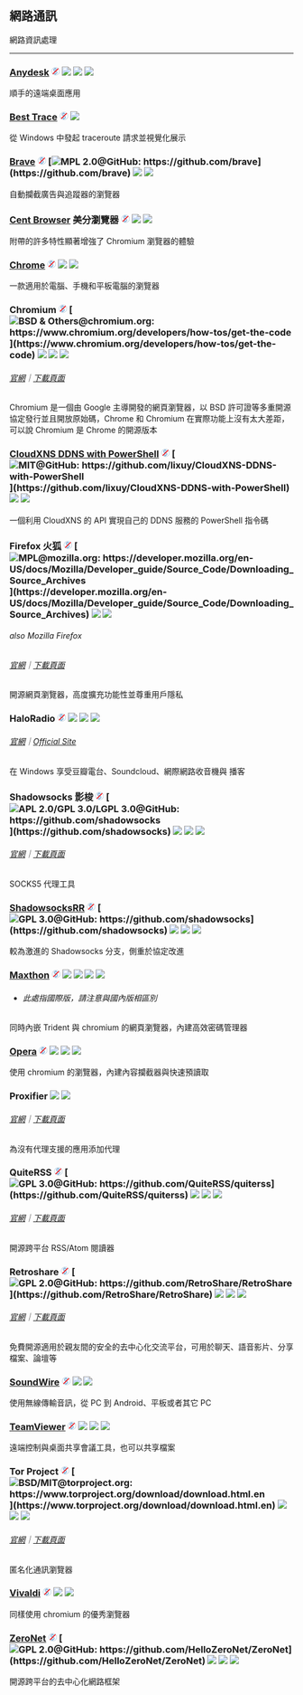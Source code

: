 ## 網路通訊

網路資訊處理

---

### [Anydesk](http://anydesk.com/) ![](../assets/free.png) ![](../assets/earth-globe.png) ![](../assets/usb.png) ![](../assets/multi_platform.png)

順手的遠端桌面應用

### [Best Trace](https://www.ipip.net/download.html) ![](../assets/free.png) ![](../assets/china.png)

從 Windows 中發起 traceroute 請求並視覺化展示

### [Brave](https://www.brave.com/) ![](../assets/free.png) [![](../assets/open-source-icon.png "MPL 2.0@GitHub: https://github.com/brave")](https://github.com/brave) ![](../assets/earth-globe.png) ![](../assets/multi_platform.png)

自動攔截廣告與追蹤器的瀏覽器

### [Cent Browser](http://www.centbrowser.com/) 美分瀏覽器 ![](../assets/free.png) ![](../assets/earth-globe.png) ![](../assets/usb.png)

附帶的許多特性顯著增強了 Chromium 瀏覽器的體驗

### [Chrome](https://dl.google.com) ![](../assets/free.png) ![](../assets/earth-globe.png) ![](../assets/multi_platform.png)

一款適用於電腦、手機和平板電腦的瀏覽器

### Chromium ![](../assets/free.png) [![](../assets/open-source-icon.png "BSD & Others@chromium.org: https://www.chromium.org/developers/how-tos/get-the-code")](https://www.chromium.org/developers/how-tos/get-the-code) ![](../assets/earth-globe.png) ![](../assets/usb.png) ![](../assets/multi_platform.png)

###### [官網](https://www.chromium.org/Home)｜[下載頁面](https://www.chromium.org/getting-involved/download-chromium)

Chromium 是一個由 Google 主導開發的網頁瀏覽器，以 BSD 許可證等多重開源協定發行並且開放原始碼，Chrome 和 Chromium 在實際功能上沒有太大差距，可以說 Chromium 是 Chrome 的開源版本

### [CloudXNS DDNS with PowerShell](https://03k.org/cloudxns-api-ddns.html) ![](../assets/free.png) [![](../assets/open-source-icon.png "MIT@GitHub: https://github.com/lixuy/CloudXNS-DDNS-with-PowerShell")](https://github.com/lixuy/CloudXNS-DDNS-with-PowerShell) ![](../assets/united-states.png) ![](../assets/usb.png)

一個利用 CloudXNS 的 API 實現自己的 DDNS 服務的 PowerShell 指令碼

### Firefox 火狐 ![](../assets/free.png) [![](../assets/open-source-icon.png "MPL@mozilla.org: https://developer.mozilla.org/en-US/docs/Mozilla/Developer_guide/Source_Code/Downloading_Source_Archives")](https://developer.mozilla.org/en-US/docs/Mozilla/Developer_guide/Source_Code/Downloading_Source_Archives) ![](../assets/earth-globe.png) ![](../assets/multi_platform.png)

###### also Mozilla Firefox

###### [官網](https://www.mozilla.org)｜[下載頁面](https://www.mozilla.org/en-US/firefox/all/)

開源網頁瀏覽器，高度擴充功能性並尊重用戶隱私

### HaloRadio ![](../assets/free.png) ![](../assets/hong-kong.png) ![](../assets/united-states.png) ![](../assets/japan.png)

###### [官網](https://www.icyarrow.com/haloradio/)｜[Official Site](https://www.douban.com/note/561310960/)

在 Windows 享受豆瓣電台、Soundcloud、網際網路收音機與 播客

### Shadowsocks 影梭 ![](../assets/free.png) [![](../assets/open-source-icon.png "APL 2.0/GPL 3.0/LGPL 3.0@GitHub: https://github.com/shadowsocks")](https://github.com/shadowsocks) ![](../assets/earth-globe.png) ![](../assets/usb.png) ![](../assets/multi_platform.png)

###### [官網](https://shadowsocks.org/en/index.html)｜[下載頁面](https://shadowsocks.org/en/download/clients.html)

SOCKS5 代理工具

### [ShadowsocksRR](https://github.com/shadowsocksrr/shadowsocksr-csharp/) ![](../assets/free.png) [![](../assets/open-source-icon.png "GPL 3.0@GitHub: https://github.com/shadowsocks")](https://github.com/shadowsocks) ![](../assets/earth-globe.png) ![](../assets/usb.png) ![](../assets/multi_platform.png)

較為激進的 Shadowsocks 分支，側重於協定改進

### [Maxthon](http://www.maxthon.com/mx5/) ![](../assets/free.png) ![](../assets/china.png) ![](../assets/united-states.png) ![](../assets/usb.png) ![](../assets/multi_platform.png)

* ###### 此處指國際版，請注意與國內版相區別

同時內嵌 Trident 與 chromium 的網頁瀏覽器，內建高效密碼管理器

### [Opera](http://www.opera.com/) ![](../assets/free.png) ![](../assets/earth-globe.png) ![](../assets/usb.png) ![](../assets/multi_platform.png)

使用 chromium 的瀏覽器，內建內容攔截器與快速預讀取

### Proxifier ![](../assets/united-states.png) ![](../assets/usb.png)

###### [官網](http://proxifier.com/)｜[下載頁面](http://proxifier.com/download.htm)

為沒有代理支援的應用添加代理

### QuiteRSS ![](../assets/free.png) [![](../assets/open-source-icon.png "GPL 3.0@GitHub: https://github.com/QuiteRSS/quiterss")](https://github.com/QuiteRSS/quiterss) ![](../assets/earth-globe.png) ![](../assets/usb.png) ![](../assets/multi_platform.png)

###### [官網](https://quiterss.org/)｜[下載頁面](https://quiterss.org/en/download)

開源跨平台 RSS/Atom 閱讀器

### Retroshare ![](../assets/free.png) [![](../assets/open-source-icon.png "GPL 2.0@GitHub: https://github.com/RetroShare/RetroShare")](https://github.com/RetroShare/RetroShare) ![](../assets/earth-globe.png) ![](../assets/usb.png) ![](../assets/multi_platform.png)

###### [官網](http://retroshare.net/)｜[下載頁面](http://retroshare.net/downloads.html)

免費開源適用於親友間的安全的去中心化交流平台，可用於聊天、語音影片、分享檔案、論壇等

### [SoundWire](http://georgielabs.net/) ![](../assets/free.png) ![](../assets/earth-globe.png) ![](../assets/multi_platform.png)

使用無線傳輸音訊，從 PC 到 Android、平板或者其它 PC

### [TeamViewer](http://www.teamviewer.com/) ![](../assets/free.png) ![](../assets/earth-globe.png) ![](../assets/usb.png) ![](../assets/multi_platform.png)

遠端控制與桌面共享會議工具，也可以共享檔案

### Tor Project ![](../assets/free.png) [![](../assets/open-source-icon.png "BSD/MIT@torproject.org: https://www.torproject.org/download/download.html.en")](https://www.torproject.org/download/download.html.en) ![](../assets/china.png) ![](../assets/united-states.png) ![](../assets/multi_platform.png)

###### [官網](https://www.torproject.org/)｜[下載頁面](https://www.torproject.org/download/download.html.en)

匿名化通訊瀏覽器

### [Vivaldi](https://vivaldi.com/) ![](../assets/free.png) ![](../assets/earth-globe.png) ![](../assets/multi_platform.png)

同樣使用 chromium 的優秀瀏覽器

### [ZeroNet](https://zeronet.io/) ![](../assets/free.png) [![](../assets/open-source-icon.png "GPL 2.0@GitHub: https://github.com/HelloZeroNet/ZeroNet")](https://github.com/HelloZeroNet/ZeroNet) ![](../assets/earth-globe.png) ![](../assets/usb.png) ![](../assets/multi_platform.png)

開源跨平台的去中心化網路框架
